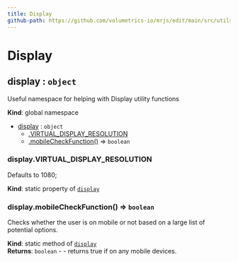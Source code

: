 ```yaml
---
title: Display
github-path: https://github.com/volumetrics-io/mrjs/edit/main/src/utils/Display.js
---
```

# Display

<a name="display"></a>

## display : <code>object</code>
Useful namespace for helping with Display utility functions

**Kind**: global namespace  

* [display](#display) : <code>object</code>
    * [.VIRTUAL_DISPLAY_RESOLUTION](#display.VIRTUAL_DISPLAY_RESOLUTION)
    * [.mobileCheckFunction()](#display.mobileCheckFunction) ⇒ <code>boolean</code>

<a name="display.VIRTUAL_DISPLAY_RESOLUTION"></a>

### display.VIRTUAL\_DISPLAY\_RESOLUTION
Defaults to 1080;

**Kind**: static property of [<code>display</code>](#display)  
<a name="display.mobileCheckFunction"></a>

### display.mobileCheckFunction() ⇒ <code>boolean</code>
Checks whether the user is on mobile or not based on a large list of potential options.

**Kind**: static method of [<code>display</code>](#display)  
**Returns**: <code>boolean</code> - - returns true if on any mobile devices.  
